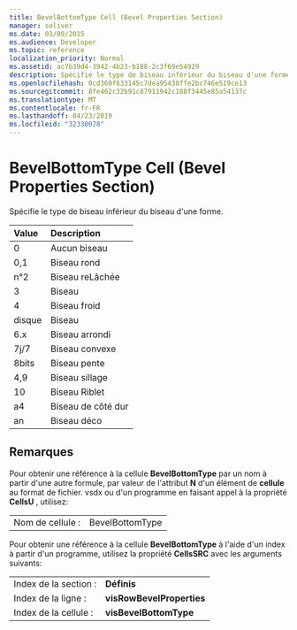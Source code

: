 ```yaml
---
title: BevelBottomType Cell (Bevel Properties Section)
manager: soliver
ms.date: 03/09/2015
ms.audience: Developer
ms.topic: reference
localization_priority: Normal
ms.assetid: ac7b39d4-3942-4b23-b188-2c3f69e54929
description: Spécifie le type de biseau inférieur du biseau d'une forme.
ms.openlocfilehash: 0cd360f633145c7dea95438ffe2bc746e519ce13
ms.sourcegitcommit: 8fe462c32b91c87911942c188f3445e85a54137c
ms.translationtype: MT
ms.contentlocale: fr-FR
ms.lasthandoff: 04/23/2019
ms.locfileid: "32330078"
---
```

# <a name="bevelbottomtype-cell-bevel-properties-section"></a>BevelBottomType Cell (Bevel Properties Section)

Spécifie le type de biseau inférieur du biseau d'une forme.
  
|**Value**|**Description**|
|:-----|:-----|
|0  <br/> |Aucun biseau  <br/> |
|0,1  <br/> |Biseau rond  <br/> |
|n°2  <br/> |Biseau reLâchée  <br/> |
|3  <br/> |Biseau  <br/> |
|4  <br/> |Biseau froid  <br/> |
|disque  <br/> |Biseau  <br/> |
|6.x  <br/> |Biseau arrondi  <br/> |
|7j/7  <br/> |Biseau convexe  <br/> |
|8bits  <br/> |Biseau pente  <br/> |
|4,9  <br/> |Biseau sillage  <br/> |
|10  <br/> |Biseau Riblet  <br/> |
|a4  <br/> |Biseau de côté dur  <br/> |
|an  <br/> |Biseau déco  <br/> |
   
## <a name="remarks"></a>Remarques

Pour obtenir une référence à la cellule **BevelBottomType** par un nom à partir d'une autre formule, par valeur de l'attribut **N** d'un élément de **cellule** au format de fichier. vsdx ou d'un programme en faisant appel à la propriété **CellsU** , utilisez: 
  
|||
|:-----|:-----|
| Nom de cellule :  <br/> | BevelBottomType  <br/> |
   
Pour obtenir une référence à la cellule **BevelBottomType** à l'aide d'un index à partir d'un programme, utilisez la propriété **CellsSRC** avec les arguments suivants: 
  
|||
|:-----|:-----|
| Index de la section :  <br/> |**Définis** <br/> |
| Index de la ligne :  <br/> |**visRowBevelProperties** <br/> |
| Index de la cellule :  <br/> |**visBevelBottomType** <br/> |
   

